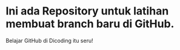 # Ini ada Repository untuk latihan membuat branch baru di GitHub.

Belajar GitHub di Dicoding itu seru!
